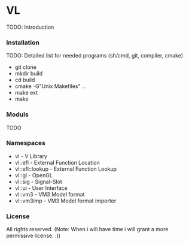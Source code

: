 # VL

TODO: Introduction

### Installation

TODO: Detailed list for needed programs (sh/cmd, git, compiler, cmake)
- git clone
- mkdir build
- cd build
- cmake -G"Unix Makefiles" ..
- make ext
- make

### Moduls

TODO

### Namespaces

- vl - V Library
- vl::efl - External Function Location
- vl::efl::lookup - External Function Lookup
- vl::gl - OpenGL
- vl::sig - Signal-Slot
- vl::ui - User Interface
- vl::vm3 - VM3 Model format
- vl::vm3imp - VM3 Model format importer

### License

All rights reserved. (Note: When i will have time i will grant a more permissive license. :))